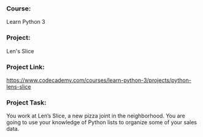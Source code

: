 ### Course:
Learn Python 3

### Project:
Len's Slice

### Project Link:
https://www.codecademy.com/courses/learn-python-3/projects/python-lens-slice

### Project Task:
You work at Len’s Slice, a new pizza joint in the neighborhood. You are going to use your knowledge of Python lists to organize some of your sales data.
